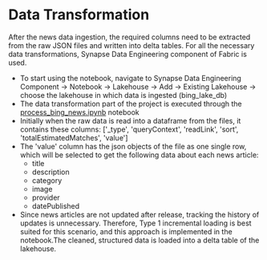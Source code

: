 # Data Transformation

After the news data ingestion, the required columns need to be extracted from the raw JSON files and written into delta tables. For all the necessary data transformations, Synapse Data Engineering component of Fabric is used.
- To start using the notebook, navigate to Synapse Data Engineering Component -> Notebook -> Lakehouse -> Add -> Existing Lakehouse -> 
  choose the lakehouse in which data is ingested (bing_lake_db)
- The data transformation part of the project is executed through the [process_bing_news.ipynb](/03_Data%20Transformation/process_bing_news.ipynb) 
  notebook 
- Initially when the raw data is read into a dataframe from the files, it contains these columns: ['_type', 'queryContext', 'readLink', 'sort', 
  'totalEstimatedMatches', 'value']
- The 'value' column has the json objects of the file as one single row, which will be selected to get the following data about each news article:
   - title
   - description
   - category
   - image
   - provider
   - datePublished
- Since news articles are not updated after release, tracking the history of updates is unnecessary. Therefore, Type 1 incremental loading is 
  best suited for this scenario, and this approach is implemented in the notebook.The cleaned, structured data is loaded into a delta table of 
  the lakehouse.

